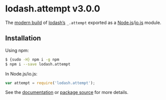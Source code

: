 # lodash.attempt v3.0.0

The [modern build](https://github.com/lodash/lodash/wiki/Build-Differences) of [lodash’s](https://lodash.com/) `_.attempt` exported as a [Node.js](http://nodejs.org/)/[io.js](https://iojs.org/) module.

## Installation

Using npm:

```bash
$ {sudo -H} npm i -g npm
$ npm i --save lodash.attempt
```

In Node.js/io.js:

```js
var attempt = require('lodash.attempt');
```

See the [documentation](https://lodash.com/docs#attempt) or [package source](https://github.com/lodash/lodash/blob/3.0.0-npm-packages/lodash.attempt) for more details.
